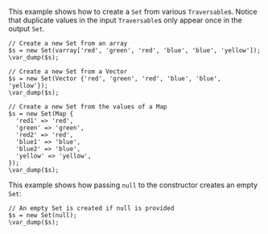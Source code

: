 This example shows how to create a `Set` from various `Traversable`s. Notice that duplicate values in the input `Traversable`s only appear once in the output `Set`.

```basic-usage.hack
// Create a new Set from an array
$s = new Set(varray['red', 'green', 'red', 'blue', 'blue', 'yellow']);
\var_dump($s);

// Create a new Set from a Vector
$s = new Set(Vector {'red', 'green', 'red', 'blue', 'blue', 'yellow'});
\var_dump($s);

// Create a new Set from the values of a Map
$s = new Set(Map {
  'red1' => 'red',
  'green' => 'green',
  'red2' => 'red',
  'blue1' => 'blue',
  'blue2' => 'blue',
  'yellow' => 'yellow',
});
\var_dump($s);
```

This example shows how passing `null` to the constructor creates an empty `Set`:

```null-empty.hack
// An empty Set is created if null is provided
$s = new Set(null);
\var_dump($s);
```
